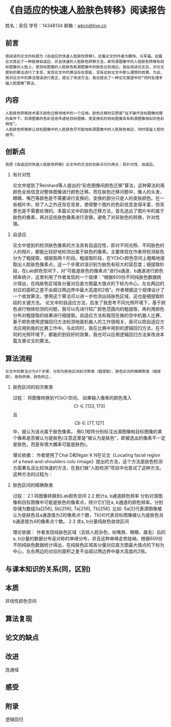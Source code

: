 # 《自适应的快速人脸肤色转移》阅读报告
姓名：吴侃
学号：14348134
邮箱：wkcn@live.cn

## 前言

    我阅读的论文的标题为《自适应的快速人脸肤色转移》，这篇论文的作者为魏玮、马军福。这篇论文提出了一种能够自适应、并且快速的人脸肤色转移方法，即将源图像中的人脸肤色转移到目标图像的人脸上，使目标图像的人脸肤色和源图像中的肤色比较相近。我在阅读论文后，对论文提到的算法进行了复现，发现论文中的算法存在瑕疵，没有达到论文中那么理想的效果。为此，我对论文中的算法错误进行更正，提出了改进方法，我也提出了一种论文展望中的“同时处理多幅人脸图像”算法。

## 内容

    人脸肤色转移技术属于颜色迁移领域中的一个应用。颜色迁移的实质是“在不破坏目标图像纹理的条件下，将源图像的色彩信息传递给目标图像，使变换后的目标图像具有和源图像相似的色彩特性”。
	人脸肤色转移即让目标图像中的人脸肤色尽可能地和源图像中的人脸肤色相近，同时保留人脸的细节。

## 创新点 

	我把《自适应的快速人脸肤色转移》论文中的方法的创新点归为两点：有针对性、自适应。

1. 有针对性

	论文中提到了Reinhard等人提出的“彩色图像间颜色迁移”算法，这种算法利用颜色全局信息对整体图像进行颜色迁移。而在肤色迁移问题中，像人的头发、眼睛、嘴巴等颜色是不需要进行变换的，变换的部分只是人的皮肤颜色。在一些相片中，除了人之外还存在背景，使得整个图片的色彩信息变得丰富，但背景也是不需要处理的。本篇论文中的肤色迁移方法，首先选出了图片中的属于肤色的像素，再对这些肤色像素进行变换，避免了对非肤色的转换，针对性强。

2. 自适应
	
	论文中提到的检测肤色像素的方法具有自适应性，即对不同光照、不同肤色的人的相片，都能比较好地检测出属于肤色的像素。主要体现在作者将检测肤色分为了粗提取、细提取两个阶段。粗提取阶段，在YCbCr颜色空间上粗略地提取出人脸肤色像素点，这一个步骤对误识别为肤色有较大的容忍度；细提取阶段，在Lab颜色空间下，对“可能是肤色的像素点”进行a通道、b通道进行颜色频率统计，这里利用了作者发现的一个规律：“根据600份不同纯肤色数据统计得出，在纯肤色区域各分量对应直方图最大值点的下标为中心，左右两边的对应的面积之差不会超过两边界中最大高度的2倍”。作者根据这个规律设计了一个收敛算法，使用这个算法可以进一步检测出纯肤色区域，这也是细提取阶段的关键方法。
	论文中的自适应方法，启发了我思考不同光照环境下，基于颜色进行物体检测的问题，我可以先进行较广颜色范围内的粗提取，再利用颜色分布对粗提取的结果进行细提取。自适应方法和我现在做的空中机器人比赛，基于颜色使用逻辑回归方法检测地面机器人的工作很相关，我可以把自适应方法应用到我的比赛工作中。与此同时，我在比赛中用到的逻辑回归方法，在不同的光照环境下，都能的到较好的效果，我也可以应用逻辑回归方法来改进本篇文章论文的算法。

## 算法流程
	
	论文中的算法分为4个步骤，分别为肤色区间初次聚类（粗提取）、肤色区间的精确聚类（细提取）、肤色转换、颜色矫正。

1. 肤色区间的初次聚类

	过程：
	将图像转换到YCbCr空间。
	如果输入像素的颜色落入$$Cr\in[133,173]$$且$$Cb\in[77,127]$$中，就认为该点属于肤色像素。
	用0,1矩阵分别标注出源图像和目标图像的某个像素是否被认为是肤色(注意这里是“被认为是肤色”，即被选出的像素不一定是肤色，而是有很大概率可能是肤色)。
	
	理论依据：
	作者使用了Chai D和Ngan K N在论文《Locating facial region of a head-and-shoulders colo rimage》提出的方法，这个方法是肤色检测方面著名且比较快速的方法，在我们做“人脸检测”项目中也尝试了这种方法。这种方法的过程为：

2. 肤色区间的精确聚类

	过程：
	2.1 将图像转换到Lab颜色空间
	2.2 统计a, b通道颜色频率
		分别对源图像和目标图像中可能是肤色的像素点，统计它们在a, b通道的颜色频率。分别存储为数组Sa[256], Sb[256], Ta[256], Tb[256]. 比如: Sa[2]代表源图像被认为是肤色且a通道值为2的像素点个数，Tb[4]代表目标图像被认为是肤色且b通道值为4的像素点个数。
	2.3 求a, b分量纯肤色收敛区间


	理论依据：
	作者发现纯肤色区域（去除人脸杂色，如嘴唇、眼睛、眉毛）后的a, b分量的数据分布呈对称的单峰分布，并且这种单峰走势陡峭。根据600份不同纯肤色数据统计得出，在纯肤色区域各分量对应直方图最大值点的下标为中心，左右两边的对应的面积之差不会超过两边界中最大高度的2倍。

## 与课本知识的关系(同，区别)

## 本质
非线性颜色空间

## 算法复现

## 论文的缺点

## 改进 
连通域

## 感受

## 附录
逻辑回归
